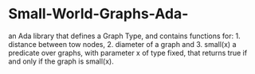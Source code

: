 # Small-World-Graphs-Ada-
an Ada library that defines a Graph Type, and contains functions for: 1. distance between tow nodes, 2. diameter of a graph and 3. small(x) a predicate over graphs, with parameter x of type fixed, that returns true if and only if the graph is small(x).
